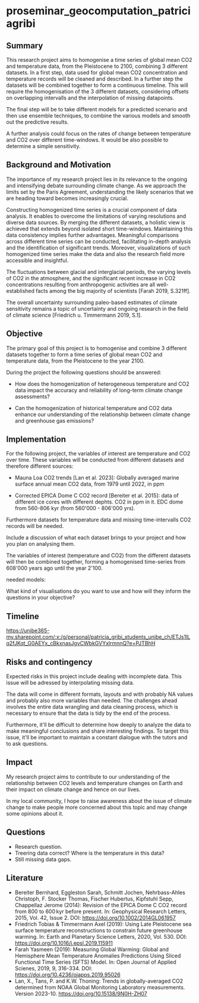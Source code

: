 # proseminar_geocomputation_patriciagribi


## Summary

This research project aims to homogenise a time series of global mean CO2 and temperature data, 
from the Pleistocene to 2100, combining 3 different datasets. 
In a first step, data used for global mean CO2 concentration and temperature records will be 
cleaned and described. In a further step the datasets will be combined together to form a continuous 
timeline. This will require the homogenisation of the 3 different datasets, considering offsets on 
overlapping intervalls and the interpolation of missing datapoints. 

The final step will be to take different models for a predicted scenario and then use ensemble techniques, 
to combine the various models and smooth out the predictive results.

A further analysis could focus on the rates of change between temperature and CO2 over different time-windows. 
It would be also possible to determine a simple sensitivity.


## Background and Motivation

The importance of my research project lies in its relevance to the ongoing and intensifying 
debate surrounding climate change. As we approach the limits set by the Paris Agreement, 
understanding the likely scenarios that we are heading toward becomes increasingly crucial.

Constructing homogenized time series is a crucial component of data analysis. It enables to overcome
the limitations of varying resolutions and diverse data sources. By merging the different datasets, 
a holistic view is achieved that extends beyond isolated short time-windows. Maintaining this data 
consistency implies further advantages. Meaningful comparisons across different time series can be
conducted, facilitating in-depth analysis and the identification of significant trends. Moreover, 
visualizations of such homogenized time series make the data and also the research field more 
accessible and insightful. 

The fluctuations between glacial and interglacial periods, the varying levels of CO2 in the 
atmosphere, and the significant recent increase in CO2 concentrations resulting from 
anthropogenic activities are all well-established facts among the big majority of scientists 
[Farah 2019, S.321ff].

The overall uncertainty surrounding paleo-based estimates of climate sensitivity remains a 
topic of uncertainty and ongoing research in the field of climate science 
[Friedrich u. Timmermann 2019, S.1].


## Objective

The primary goal of this project is to homogenise and combine 3 different
datasets together to form a time series of global mean CO2 and temperature data, 
from the Pleistocene to the year 2100. 

During the project the following questions should be answered: 

- How does the homogenization of heterogeneous temperature and CO2 data impact the 
accuracy and reliability of long-term climate change assessments?

- Can the homogenization of historical temperature and CO2 data enhance our understanding 
of the relationship between climate change and greenhouse gas emissions?


## Implementation

For the following project, the variables of interest are temperature and CO2 over time.
These variables will be conducted from different datasets and therefore different sources:

- Mauna Loa CO2 trends [Lan et al. 2023]: Globally averaged marine surface annual mean
  CO2 data, from 1979 until 2022, in ppm

- Corrected EPICA Dome C CO2 record [Bereiter et al. 2015]:
  data of different ice cores with different dephts. CO2 in ppm in it. EDC dome from 560-806 kyr
  (from 560'000 - 806'000 yrs).

Furthermore datasets for temperature data and missing time-intervalls CO2 records will be needed.


Include a discussion of what each dataset brings to your project and how you plan on analysing them. 


The variables of interest (temperature and CO2) from the different datasets will then be combined
together, forming a homogenised time-series from 608'000 years ago until the year 2'100. 


needed models: 

What kind of visualisations do you want to use and how will they inform the questions in your objective?
  


## Timeline

https://unibe365-my.sharepoint.com/:x:/g/personal/patricia_gribi_students_unibe_ch/ETJs1lLq2fJKqt_G0AEYx_cBkxnasJgvCWbkGVYxlrmnnQ?e=PJTBhH 


## Risks and contingency

Expected risks in this project include dealing with incomplete data. This
issue will be adressed by interpolating missing data.

The data will come in different formats, layouts and with probably NA values and 
probably also more variables than needed. The challenges ahead involves the entire
data wrangling and data cleaning process, which is necessary to ensure that the data 
is tidy by the end of the process. 

Furthermore, it'll be difficult to determine how deeply to analyze the data to make
meaningful conclusions and share interesting findings. To target this issue, it'll
be important to maintain a constant dialogue with the tutors and to ask questions.


## Impact

My research project aims to contribute to our understanding of the relationship
between CO2 levels and temperature changes on Earth and their impact on climate
change and hence on our lives.

In my local community, I hope to raise awareness about the issue of climate change 
to make people more concerned about this topic and may change some opinions about it.


## Questions

- Research question.
- Treering data correct? Where is the temperature in this data?
- Still missing data gaps.


## Literature

- Bereiter Bernhard, Eggleston Sarah, Schmitt Jochen, Nehrbass-Ahles Christoph, F. Stocker
  Thomas, Fischer Hubertus, Kipfstuhl Sepp, Chappellaz Jerome (2014): Revision of the EPICA
  Dome C CO2 record from 800 to 600 kyr before present. In: Geophysical Research Letters, 2015,
  Vol. 42, Issue 2. DOI: https://doi.org/10.1002/2014GL061957
- Friedrich Tobias & Timmermann Axel (2019): Using Late Pleistocene sea surface temperature
  reconstructions to constrain future greenhouse warming. In: Earth and Planetary Science
  Letters, 2020, Vol. 530. DOI: https://doi.org/10.1016/j.epsl.2019.115911
- Farah Yasmeen (2019): Measuring Global Warming: Global and Hemisphere Mean Temperature
  Anomalies Predictions Using Sliced Functional Time Series (SFTS) Model. In: Open Journal
  of Applied Scienes, 2019, 9, 316-334. DOI: https://doi.org/10.4236/ojapps.2019.95026
- Lan, X., Tans, P. and K.W. Thoning: Trends in globally-averaged CO2 determined from NOAA Global
  Monitoring Laboratory measurements. Version 2023-10. https://doi.org/10.15138/9N0H-ZH07
